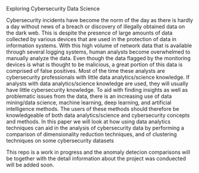Exploring Cybersecurity Data Science

 Cybersecurity incidents have become the norm of the day as there is hardly a day without
 news of a breach or discovery of illegally obtained data on the dark web. This is despite the
 presence of large amounts of data collected by various devices that are used in the protection
 of data in information systems. With this high volume of network data that is available
 through several logging systems, human analysts become overwhelmed to manually analyze
 the data. Even though the data flagged by the monitoring devices is what is thought to
 be malicious, a great portion of this data is comprised of false positives. Most of the time
 these analysts are cybersecurity professionals with little data analytics/science knowledge.
 If analysts with data analytics/science knowledge are used, they will usually have little
 cybersecurity knowledge. To aid with finding insights as well as problematic issues from
 the data, there is an increasing use of data mining/data science, machine learning, deep
 learning, and artificial intelligence methods. The users of these methods should therefore
 be knowledgeable of both data analytics/science and cybersecurity concepts and methods.
 In this paper we will look at how using data analytics techniques can aid in the analysis
 of cybersecurity data by performing a comparison of dimensionality reduction techniques,
 and of clustering techniques on some cybersecurity datasets


This repo is a work in progress and the anomaly detecion comparisons will be together with 
the detail information about the project was conduected will be added soon.
